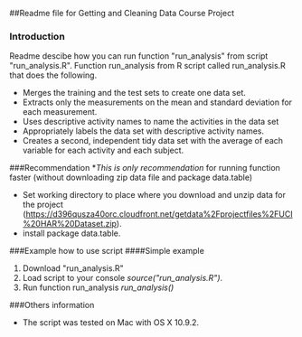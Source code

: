 ##Readme file for Getting and Cleaning Data Course Project

### Introduction
Readme descibe how you can run function "run_analysis" from script "run_analysis.R".
Function run_analysis from R script called run_analysis.R that does the following. 
- Merges the training and the test sets to create one data set.
- Extracts only the measurements on the mean and standard deviation for each measurement. 
- Uses descriptive activity names to name the activities in the data set
- Appropriately labels the data set with descriptive activity names. 
- Creates a second, independent tidy data set with the average of each variable for each activity and each subject. 

###Recommendation
**This is only recommendation* for running function faster (without downloading zip data file and package data.table)
- Set working directory to place where you download and unzip data for the project (https://d396qusza40orc.cloudfront.net/getdata%2Fprojectfiles%2FUCI%20HAR%20Dataset.zip).
- install package data.table.

###Example how to use script
####Simple example
1. Download "run_analysis.R"
2. Load script to your console *source("run_analysis.R")*.
3. Run function run_analysis *run_analysis()*

###Others information
- The script was tested on Mac with OS X 10.9.2.
